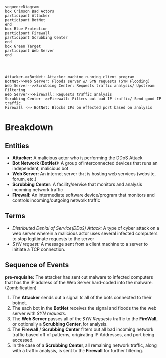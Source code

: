 ```mermaid
sequenceDiagram
box Crimson Bad Actors
participant Attacker
participant BotNet
end
box Blue Protection
participant Firewall
participant Scrubbing Center
end
box Green Target
participant Web Server
end




Attacker->>BotNet: Attacker machine running client program
BotNet->>Web Server: Floods server w/ SYN requests (SYN Flooding)
Web Server-->>Scrubbing Center: Requests traffic analysis/ Upstream Filtering
Web Server->>Firewall: Requests traffic analysis
Scrubbing Center-->>Firewall: Filters out bad IP traffic/ Send good IP traffic
Firewall ->> BotNet: Blocks IPs on effected port based on analysis
```
 # Breakdown

 ## Entities

 - **Attacker:** A malicious actor who is performing the DDoS Attack
 - **Bot Network (BotNet):** A group of interconnected devices that runs an independent, malicious bot
 - **Web Server:** An internet server that is hosting web services (website, forum, etc.)
  - **Scrubbing Center:** A facility/service that monitors and analysis incoming network traffic
 - **Firewall:** An intermediate software device/program that monitors and controls incoming/outgoing network traffic

 ## Terms

- _Distributed Denial of Service(DDoS) Attack:_ A type of cyber attack on a web server wherein a malicious actor uses several infected computers to stop legitimate requests to the server 
 - _SYN request:_ A message sent from a client machine to a server to initiate a TCP connection.

 ## Sequence of Events

**pre-requisite:** The attacker has sent out malware to infected computers that has the IP address of the Web Server hard-coded into the malware. (Zombification)

1) The **Attacker** sends out a signal to all of the bots connected to their botnet.
2) The each bot in the **BotNet** receives the signal and floods the the web server with _SYN requests_.
3) The **Web Server** passes all of the _SYN Requests_ traffic to the **FireWall**, or optionally a **Scrubbing Center**, for analysis.
4) The **Firewall** / **Scrubbing Center** filters out all bad incoming network traffic based off of patterns, originating IP Addresses, and port being accessed.
5) In the case of a **Scrubbing  Center**, all remaining network traffic, along with a traffic analysis, is sent to the **Firewall** for further filtering.